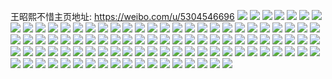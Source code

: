 王昭熙不惜主页地址: https://weibo.com/u/5304546696 
![](https://wx4.sinaimg.cn/mw2000/005MZkUMly1h925sm04dvj31400u0wlp.jpg) 
![](https://wx4.sinaimg.cn/mw2000/005MZkUMly1h925smsu62j30u0140n2w.jpg) 
![](https://wx4.sinaimg.cn/mw2000/005MZkUMly1h925snicyxj30u014044d.jpg) 
![](https://wx4.sinaimg.cn/mw2000/005MZkUMly1h925so68ykj30u0140dm4.jpg) 
![](https://wx4.sinaimg.cn/mw2000/005MZkUMly1h8zskx7oldj33402c04qr.jpg) 
![](https://wx4.sinaimg.cn/mw2000/005MZkUMly1h8zskygvogj33402c0b2b.jpg) 
![](https://wx4.sinaimg.cn/mw2000/005MZkUMly1h8zskw67moj30n00nxjvl.jpg) 
![](https://wx4.sinaimg.cn/mw2000/005MZkUMly1h8t0nviv2nj33402c0b2b.jpg) 
![](https://wx4.sinaimg.cn/mw2000/005MZkUMly1h8t0nwqavjj30n10upwlj.jpg) 
![](https://wx4.sinaimg.cn/mw2000/005MZkUMly1h8t0oczbtej313u0tudzl.jpg) 
![](https://wx4.sinaimg.cn/mw2000/005MZkUMly1h8t0o76k9ej30lw0t6gru.jpg) 
![](https://wx4.sinaimg.cn/mw2000/005MZkUMly1h8t0nxr00wj30n00usjw9.jpg) 
![](https://wx4.sinaimg.cn/mw2000/005MZkUMly1h8n6zb0vraj313u0tu4jj.jpg) 
![](https://wx4.sinaimg.cn/mw2000/005MZkUMly1h8n6zd5uyjj313u0tukal.jpg) 
![](https://wx4.sinaimg.cn/mw2000/005MZkUMly1h8n6z8skh9j33402c04qq.jpg) 
![](https://wx4.sinaimg.cn/mw2000/005MZkUMly1h8lsiqhogmj313u0tu7jx.jpg) 
![](https://wx4.sinaimg.cn/mw2000/005MZkUMly1h8lsijkgpij32c0340e82.jpg) 
![](https://wx4.sinaimg.cn/mw2000/005MZkUMly1h8lsirxkrcj313u0tudx3.jpg) 
![](https://wx4.sinaimg.cn/mw2000/005MZkUMly1h8ifpatj7vj30tu13uqia.jpg) 
![](https://wx4.sinaimg.cn/mw2000/005MZkUMly1h8ifp5kaqhj30u01hcgsu.jpg) 
![](https://wx4.sinaimg.cn/mw2000/005MZkUMly1h8ifp8xmy3j32c0340u0y.jpg) 
![](https://wx4.sinaimg.cn/mw2000/005MZkUMly1h8hq0m47gzj33402c01kz.jpg) 
![](https://wx4.sinaimg.cn/mw2000/005MZkUMly1h8hq0r1cowj32c0340x6q.jpg) 
![](https://wx4.sinaimg.cn/mw2000/005MZkUMly1h8hq0eduhzj32c03404qq.jpg) 
![](https://wx4.sinaimg.cn/mw2000/005MZkUMly1h8gc7fcp3aj33344mo1l0.jpg) 
![](https://wx4.sinaimg.cn/mw2000/005MZkUMly1h8gc83zkvzj34mo3344qt.jpg) 
![](https://wx4.sinaimg.cn/mw2000/005MZkUMly1h8gc7j3ghxj34mo3344qs.jpg) 
![](https://wx4.sinaimg.cn/mw2000/005MZkUMly1h8gc7qyj3ej33344mo1l1.jpg) 
![](https://wx4.sinaimg.cn/mw2000/005MZkUMly1h8gc7mq2y4j34mo334b2c.jpg) 
![](https://wx4.sinaimg.cn/mw2000/005MZkUMly1h8gc77twfej34mo334hdx.jpg) 
![](https://wx4.sinaimg.cn/mw2000/005MZkUMly1h8gc9xploaj33344mob2d.jpg) 
![](https://wx4.sinaimg.cn/mw2000/005MZkUMly1h8gc88zrfhj33344mou0z.jpg) 
![](https://wx4.sinaimg.cn/mw2000/005MZkUMly1h8gc7b052kj33344mohdw.jpg) 
![](https://wx4.sinaimg.cn/mw2000/005MZkUMly1h8ewfuj7xej33402c07wj.jpg) 
![](https://wx4.sinaimg.cn/mw2000/005MZkUMly1h8ewfvx5dfj30n00mvqau.jpg) 
![](https://wx4.sinaimg.cn/mw2000/005MZkUMly1h8ewfqnof2j32c0340hdu.jpg) 
![](https://wx4.sinaimg.cn/mw2000/005MZkUMly1h8e33vp4daj30ly0t9jxd.jpg) 
![](https://wx4.sinaimg.cn/mw2000/005MZkUMly1h8e34csjy3j31150rvwuq.jpg) 
![](https://wx4.sinaimg.cn/mw2000/005MZkUMly1h8e349b7wxj32c0340e82.jpg) 
![](https://wx4.sinaimg.cn/mw2000/005MZkUMly1h8e34kwet6j30w70o5115.jpg) 
![](https://wx4.sinaimg.cn/mw2000/005MZkUMly1h8cscqa3tlj32c0340u0y.jpg) 
![](https://wx4.sinaimg.cn/mw2000/005MZkUMly1h8cscs4v7gj32c0340kjl.jpg) 
![](https://wx4.sinaimg.cn/mw2000/005MZkUMly1h8cscyih5tj31010r07gn.jpg) 
![](https://wx4.sinaimg.cn/mw2000/005MZkUMly1h8a85aj2pzj32983dux6p.jpg) 
![](https://wx4.sinaimg.cn/mw2000/005MZkUMly1h8a85eak4hj33402c01kz.jpg) 
![](https://wx4.sinaimg.cn/mw2000/005MZkUMly1h8a85cd7n3j32c0340hdu.jpg) 
![](https://wx4.sinaimg.cn/mw2000/005MZkUMly1h8a856x9ycj32c0340e82.jpg) 
![](https://wx4.sinaimg.cn/mw2000/005MZkUMly1h881zh2npwj32c03407wj.jpg) 
![](https://wx4.sinaimg.cn/mw2000/005MZkUMly1h881zj4235j33402c0qv6.jpg) 
![](https://wx4.sinaimg.cn/mw2000/005MZkUMly1h881zkna6nj33402c0hdu.jpg) 
![](https://wx4.sinaimg.cn/mw2000/005MZkUMly1h84l1a03lfj32rg2324qq.jpg) 
![](https://wx4.sinaimg.cn/mw2000/005MZkUMly1h84l1d066kj333t2bvb2b.jpg) 
![](https://wx4.sinaimg.cn/mw2000/005MZkUMly1h84l1eyevij32c0340e82.jpg) 
![](https://wx4.sinaimg.cn/mw2000/005MZkUMly1h82mly20voj31090r77jg.jpg) 
![](https://wx4.sinaimg.cn/mw2000/005MZkUMly1h82mlnuj6hj30pi0y0dou.jpg) 
![](https://wx4.sinaimg.cn/mw2000/005MZkUMly1h82mlaz36aj32c0340e83.jpg) 
![](https://wx4.sinaimg.cn/mw2000/005MZkUMly1h814rc7isnj32c0340x6p.jpg) 
![](https://wx4.sinaimg.cn/mw2000/005MZkUMly1h814r66yqbj33402c01kz.jpg) 
![](https://wx4.sinaimg.cn/mw2000/005MZkUMly1h814rh4lrrj30zw0s24d6.jpg) 
![](https://wx4.sinaimg.cn/mw2000/005MZkUMly1h7zdvqynitj30n01dse81.jpg) 
![](https://wx4.sinaimg.cn/mw2000/005MZkUMly1h7wezvz1xuj33402c0b2a.jpg) 
![](https://wx4.sinaimg.cn/mw2000/005MZkUMly1h7wezzyf9qj313u0tudzo.jpg) 
![](https://wx4.sinaimg.cn/mw2000/005MZkUMly1h7wezt1h3aj32c0340b2a.jpg) 
![](https://wx4.sinaimg.cn/mw2000/005MZkUMly1h7s4u5kiwdj32c03404qr.jpg) 
![](https://wx4.sinaimg.cn/mw2000/005MZkUMly1h7s4ua5594j32c03404qq.jpg) 
![](https://wx4.sinaimg.cn/mw2000/005MZkUMly1h7s4udhnx8j32c0340b2a.jpg) 
![](https://wx4.sinaimg.cn/mw2000/005MZkUMly1h7n9uar10xj33402c0qv5.jpg) 
![](https://wx4.sinaimg.cn/mw2000/005MZkUMly1h7n9vseoenj32c0340hdu.jpg) 
![](https://wx4.sinaimg.cn/mw2000/005MZkUMly1h7kax78lmxj312l0sch36.jpg) 
![](https://wx4.sinaimg.cn/mw2000/005MZkUMly1h7kaw8rtzej30z60qddx4.jpg) 
![](https://wx4.sinaimg.cn/mw2000/005MZkUMly1h7hkbjunltj32c0340hdt.jpg) 
![](https://wx4.sinaimg.cn/mw2000/005MZkUMly1h7hh7g9qo3j30q20yrk42.jpg) 
![](https://wx4.sinaimg.cn/mw2000/005MZkUMly1h7hh6opnevj313u0tutn1.jpg) 
![](https://wx4.sinaimg.cn/mw2000/005MZkUMly1h7hh6m7zptj30p40xhn61.jpg) 
![](https://wx4.sinaimg.cn/mw2000/005MZkUMly1h6vu1my25ej34mo334qef.jpg) 
![](https://wx4.sinaimg.cn/mw2000/005MZkUMly1h6vu1nxdtbj33402c0npe.jpg) 
![](https://wx4.sinaimg.cn/mw2000/005MZkUMly1h6vu1qhvvjj30mz0mzgox.jpg) 
![](https://wx4.sinaimg.cn/mw2000/005MZkUMly1h6vu1q4s5aj34mo334qfl.jpg) 
![](https://wx4.sinaimg.cn/mw2000/005MZkUMly1h6uj2e4ndvj30z80qfmzm.jpg) 
![](https://wx4.sinaimg.cn/mw2000/005MZkUMly1h6uj1qyhxpj33402c0npe.jpg) 
![](https://wx4.sinaimg.cn/mw2000/005MZkUMly1h6uj2b3q9nj33154jqe83.jpg) 
![](https://wx4.sinaimg.cn/mw2000/005MZkUMly1h6t2b9jhccj33402c0npf.jpg) 
![](https://wx4.sinaimg.cn/mw2000/005MZkUMly1h6t2b6hpykj34mo334k49.jpg) 
![](https://wx4.sinaimg.cn/mw2000/005MZkUMly1h6rw9k5h47j33402c0e82.jpg) 
![](https://wx4.sinaimg.cn/mw2000/005MZkUMly1h6rwhwlh1bj30o60w8tew.jpg) 
![](https://wx4.sinaimg.cn/mw2000/005MZkUMly1h6r1dxeizxj33402c07wi.jpg) 
![](https://wx4.sinaimg.cn/mw2000/005MZkUMly1h6r1e4rg4fj32c0340qv5.jpg) 
![](https://wx4.sinaimg.cn/mw2000/005MZkUMly1h6odube8fjj30so1287ey.jpg) 
![](https://wx4.sinaimg.cn/mw2000/005MZkUMly1h6odtycoe0j33402c07wj.jpg) 
![](https://wx4.sinaimg.cn/mw2000/005MZkUMly1h6m744m6jcj30xc3e8jwc.jpg) 
![](https://wx4.sinaimg.cn/mw2000/005MZkUMly1h6m74dbeckj30xc480434.jpg) 
![](https://wx4.sinaimg.cn/mw2000/005MZkUMly1h6m74vu6v1j336c2dpe82.jpg) 
![](https://wx4.sinaimg.cn/mw2000/005MZkUMly1h6m757xi43j315o3g5q6v.jpg) 
![](https://wx4.sinaimg.cn/mw2000/005MZkUMly1h6m73xhjcwj30n01dq122.jpg) 
![](https://wx4.sinaimg.cn/mw2000/005MZkUMly1h6m75mtb5ej336c2dptge.jpg) 
![](https://wx4.sinaimg.cn/mw2000/005MZkUMly1h6m764a3g5j336c36ak29.jpg) 
![](https://wx4.sinaimg.cn/mw2000/005MZkUMly1h6m76j0ekuj30xc461wj1.jpg) 
![](https://wx4.sinaimg.cn/mw2000/005MZkUMly1h6m779ysuoj32dr36aapa.jpg) 
![](https://wx4.sinaimg.cn/mw2000/005MZkUMly1h6kzvmpya9j30zk0s1jtf.jpg) 
![](https://wx4.sinaimg.cn/mw2000/005MZkUMly1h6kzvdujipj33402c0x6q.jpg) 

